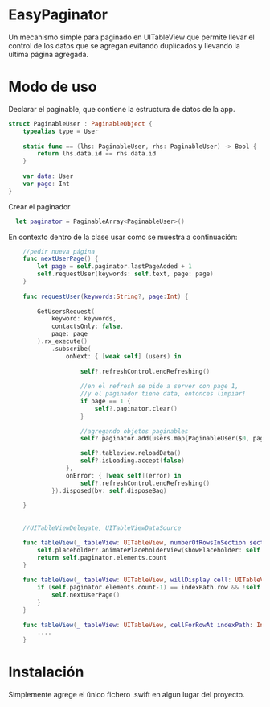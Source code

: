 # EasyPaginator

Un mecanismo simple para paginado en UITableView que permite llevar el control de los datos que se agregan evitando duplicados y llevando la ultima página agregada. 


# Modo de uso

Declarar el paginable, que contiene la estructura de datos de la app.

```swift
struct PaginableUser : PaginableObject {
    typealias type = User
    
    static func == (lhs: PaginableUser, rhs: PaginableUser) -> Bool {
        return lhs.data.id == rhs.data.id
    }
    
    var data: User
    var page: Int
}
```

Crear el paginador

```swift
  let paginator = PaginableArray<PaginableUser>()
```
    
    
En contexto dentro de la clase usar como se muestra a continuación:

```swift
    //pedir nueva página
    func nextUserPage() {
        let page = self.paginator.lastPageAdded + 1
        self.requestUser(keywords: self.text, page: page)
    }
    
    func requestUser(keywords:String?, page:Int) {
        
        GetUsersRequest(
            keyword: keywords,
            contactsOnly: false,
            page: page
        ).rx_execute()
            .subscribe(
                onNext: { [weak self] (users) in
                
                    self?.refreshControl.endRefreshing()
                    
                    //en el refresh se pide a server con page 1, 
                    //y el paginador tiene data, entonces limpiar!
                    if page == 1 {
                        self?.paginator.clear()
                    }
                
                    //agregando objetos paginables
                    self?.paginator.add(users.map{PaginableUser($0, page: page)})

                    self?.tableview.reloadData()
                    self?.isLoading.accept(false)
                },
                onError: { [weak self](error) in
                    self?.refreshControl.endRefreshing()
            }).disposed(by: self.disposeBag)
        
    }
    
    
    //UITableViewDelegate, UITableViewDataSource

    func tableView(_ tableView: UITableView, numberOfRowsInSection section: Int) -> Int {
        self.placeholder?.animatePlaceholderView(showPlaceholder: self.paginator.elements.isEmpty, animated: true)
        return self.paginator.elements.count
    }
    
    func tableView(_ tableView: UITableView, willDisplay cell: UITableViewCell, forRowAt indexPath: IndexPath) {
        if (self.paginator.elements.count-1) == indexPath.row && !self.paginator.isLast {
            self.nextUserPage()
        }
    }
    
    func tableView(_ tableView: UITableView, cellForRowAt indexPath: IndexPath) -> UITableViewCell {
        ....
    }
```

# Instalación

Simplemente agrege el único fichero .swift en algun lugar del proyecto.


